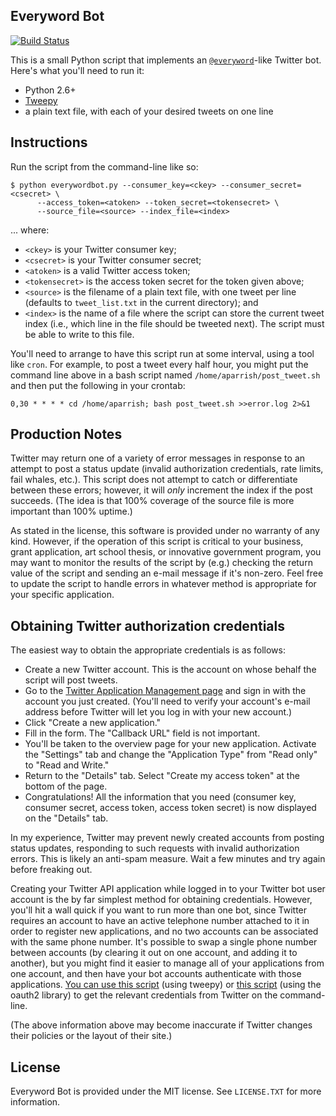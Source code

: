 Everyword Bot
-------------

[![Build Status](https://travis-ci.org/aparrish/everywordbot.svg)](https://travis-ci.org/aparrish/everywordbot)

This is a small Python script that implements an [`@everyword`](http://twitter.com/everyword)-like Twitter bot. Here's what you'll need to run it:

* Python 2.6+
* [Tweepy](http://www.tweepy.org/)
* a plain text file, with each of your desired tweets on one line

Instructions
------------

Run the script from the command-line like so:

	$ python everywordbot.py --consumer_key=<ckey> --consumer_secret=<csecret> \
		  --access_token=<atoken> --token_secret=<tokensecret> \
		  --source_file=<source> --index_file=<index>

... where:

* `<ckey>` is your Twitter consumer key;
* `<csecret>` is your Twitter consumer secret;
* `<atoken>` is a valid Twitter access token;
* `<tokensecret>` is the access token secret for the token given above;
* `<source>` is the filename of a plain text file, with one tweet per line (defaults to `tweet_list.txt` in the current directory); and
* `<index>` is the name of a file where the script can store the current tweet index (i.e., which line in the file should be tweeted next). The script must be able to write to this file.

You'll need to arrange to have this script run at some interval, using a tool
like `cron`. For example, to post a tweet every half hour, you might put the
command line above in a bash script named `/home/aparrish/post_tweet.sh` and
then put the following in your crontab:

	0,30 * * * * cd /home/aparrish; bash post_tweet.sh >>error.log 2>&1

Production Notes
----------------

Twitter may return one of a variety of error messages in response to an attempt
to post a status update (invalid authorization credentials, rate limits, fail
whales, etc.). This script does not attempt to catch or differentiate between
these errors; however, it will *only* increment the index if the post succeeds.
(The idea is that 100% coverage of the source file is more important than 100%
uptime.)

As stated in the license, this software is provided under no warranty of any
kind. However, if the operation of this script is critical to your business,
grant application, art school thesis, or innovative government program, you may
want to monitor the results of the script by (e.g.) checking the return value
of the script and sending an e-mail message if it's non-zero.  Feel free to
update the script to handle errors in whatever method is appropriate for your
specific application.

Obtaining Twitter authorization credentials
-------------------------------------------

The easiest way to obtain the appropriate credentials is as follows:

* Create a new Twitter account. This is the account on whose behalf the script will post tweets.
* Go to the [Twitter Application Management page](https://apps.twitter.com/) and sign in with the account you just created. (You'll need to verify your account's e-mail address before Twitter will let you log in with your new account.)
* Click "Create a new application."
* Fill in the form. The "Callback URL" field is not important.
* You'll be taken to the overview page for your new application. Activate the "Settings" tab and change the "Application Type" from "Read only" to "Read and Write."
* Return to the "Details" tab. Select "Create my access token" at the bottom of the page.
* Congratulations! All the information that you need (consumer key, consumer secret, access token, access token secret) is now displayed on the "Details" tab.

In my experience, Twitter may prevent newly created accounts from posting
status updates, responding to such requests with invalid authorization errors.
This is likely an anti-spam measure. Wait a few minutes and try again before
freaking out.

Creating your Twitter API application while logged in to your Twitter bot user
account is the by far simplest method for obtaining credentials. However,
you'll hit a wall quick if you want to run more than one bot, since Twitter
requires an account to have an active telephone number attached to it in order
to register new applications, and no two accounts can be associated with the
same phone number. It's possible to swap a single phone number between
accounts (by clearing it out on one account, and adding it to another), but you
might find it easier to manage all of your applications from one account, and
then have your bot accounts authenticate with those applications. [You can use
this
script](https://gist.github.com/moonmilk/035917e668872013c1bd#comment-1333900)
(using tweepy) or [this
script](https://github.com/simplegeo/python-oauth2#twitter-three-legged-oauth-example)
(using the oauth2 library) to get the relevant credentials from Twitter on the
command-line.

(The above information above may become inaccurate if Twitter changes their
policies or the layout of their site.)

License
-------

Everyword Bot is provided under the MIT license. See `LICENSE.TXT` for more information.

